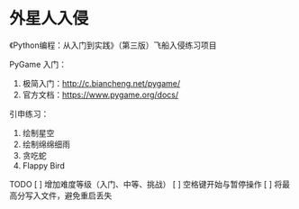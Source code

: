 # 外星人入侵
《Python编程：从入门到实践》（第三版）飞船入侵练习项目

PyGame 入门：
1. 极简入门：http://c.biancheng.net/pygame/
2. 官方文档：https://www.pygame.org/docs/

引申练习：
1. 绘制星空
2. 绘制绵绵细雨
3. 贪吃蛇
4. Flappy Bird

TODO 
[ ] 增加难度等级（入门、中等、挑战）
[ ] 空格键开始与暂停操作
[ ] 将最高分写入文件，避免重启丢失
